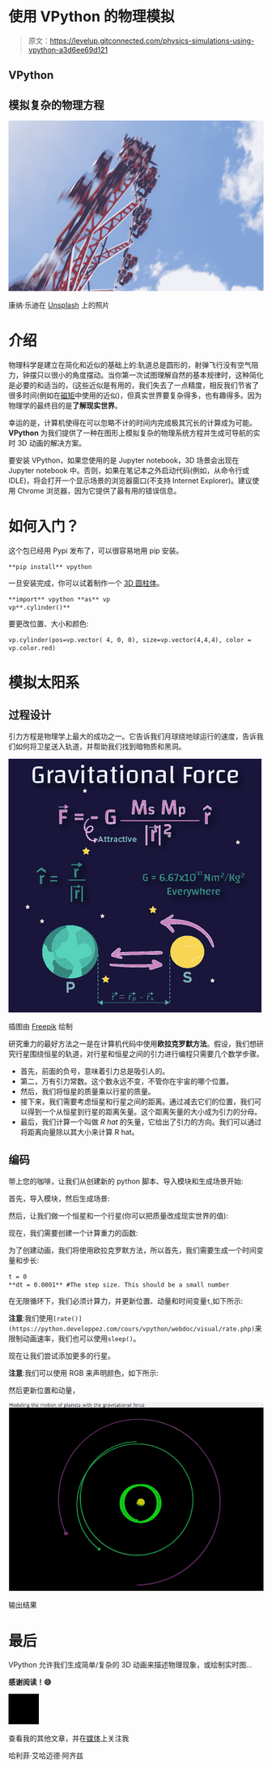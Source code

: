 # 使用 VPython 的物理模拟

> 原文：<https://levelup.gitconnected.com/physics-simulations-using-vpython-a3d6ee69d121>

## VPython

## 模拟复杂的物理方程

![](img/5ad09317194919aefc3b74161d498630.png)

康纳·乐迪在 [Unsplash](https://unsplash.com?utm_source=medium&utm_medium=referral) 上的照片

# 介绍

物理科学是建立在简化和近似的基础上的:轨道总是圆形的，射弹飞行没有空气阻力，钟摆只以很小的角度摆动。当你第一次试图理解自然的基本规律时，这种简化是必要的和适当的，(这些近似是有用的，我们失去了一点精度，相反我们节省了很多时间(例如在[磁矩](https://en.wikipedia.org/wiki/Magnetic_dipole_moment)中使用的近似)，但真实世界要复杂得多，也有趣得多。因为物理学的最终目的是**了解现实世界**。

幸运的是，计算机使得在可以忽略不计的时间内完成极其冗长的计算成为可能。 **VPython** 为我们提供了一种在图形上模拟复杂的物理系统方程并生成可导航的实时 3D 动画的解决方案。

要安装 VPython，如果您使用的是 Jupyter notebook，3D 场景会出现在 Jupyter notebook 中。否则，如果在笔记本之外启动代码(例如，从命令行或 IDLE)，将会打开一个显示场景的浏览器窗口(不支持 Internet Explorer)。建议使用 Chrome 浏览器，因为它提供了最有用的错误信息。

# 如何入门？

这个包已经用 Pypi 发布了，可以很容易地用 pip 安装。

```
**pip install** vpython
```

一旦安装完成，你可以试着制作一个 [3D 圆柱体](https://www.glowscript.org/docs/VPythonDocs/cylinder.html)。

```
**import** vpython **as** vp
vp**.cylinder()**
```

要更改位置、大小和颜色:

```
vp.cylinder(pos=vp.vector( 4, 0, 0), size=vp.vector(4,4,4), color = vp.color.red)
```

# 模拟太阳系

## 过程设计

引力方程是物理学上最大的成功之一。它告诉我们月球绕地球运行的速度，告诉我们如何将卫星送入轨道，并帮助我们找到暗物质和黑洞。

![](img/0c90252a104b00362648eb081efc9e0d.png)

插图由 [Freepik](http://www.freepik.com) 绘制

研究重力的最好方法之一是在计算机代码中使用**欧拉克罗默方法**。假设，我们想研究行星围绕恒星的轨道，对行星和恒星之间的引力进行编程只需要几个数学步骤。

*   首先，前面的负号，意味着引力总是吸引人的。
*   第二，万有引力常数。这个数永远不变，不管你在宇宙的哪个位置。
*   然后，我们将恒星的质量乘以行星的质量。
*   接下来，我们需要考虑恒星和行星之间的距离。通过减去它们的位置，我们可以得到一个从恒星到行星的距离矢量。这个距离矢量的大小成为引力的分母。
*   最后，我们计算一个叫做 *R hat* 的矢量，它给出了引力的方向。我们可以通过将距离向量除以其大小来计算 R hat。

## 编码

带上您的咖啡，让我们从创建新的 python 脚本、导入模块和生成场景开始:

首先，导入模块，然后生成场景:

然后，让我们做一个恒星和一个行星(你可以把质量改成现实世界的值):

现在，我们需要创建一个计算重力的函数:

为了创建动画，我们将使用欧拉克罗默方法，所以首先，我们需要生成一个时间变量和步长:

```
t = 0
**dt = 0.0001** #The step size. This should be a small number
```

在无限循环下，我们必须计算力，并更新位置、动量和时间变量`t`,如下所示:

**注意**:我们使用`[rate()](https://python.developpez.com/cours/vpython/webdoc/visual/rate.php)`来限制动画速率，我们也可以使用`sleep()`。

现在让我们尝试添加更多的行星。

**注意**:我们可以使用 RGB 来声明颜色，如下所示:

然后更新位置和动量，

![](img/62847fe157e20fac3a53fcb17e24e21e.png)

输出结果

# 最后

VPython 允许我们生成简单/复杂的 3D 动画来描述物理现象，或绘制实时图…

**感谢阅读！😄**

![](img/c18a0640b09ac06bdedba44667c264d9.png)

查看我的其他文章，并在[媒体](https://medium.com/@ahmedazizkhelifi)上关注我

哈利菲·艾哈迈德·阿齐兹